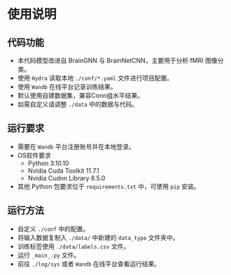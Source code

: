 # 使用说明

## 代码功能

- 本代码模型改进自 BrainGNN 与 BrainNetCNN，主要用于分析 fMRI 图像分类。
- 使用 `Hydra` 读取本地 `./conf/*.yaml` 文件进行项目配置。
- 使用 `Wandb` 在线平台记录训练结果。
- 默认使用自建数据集，兼容Conn组水平结果。
- 如需自定义请调整 `./data` 中的数据与代码。

## 运行要求
- 需要在 `Wandb` 平台注册账号并在本地登录。
- OS软件要求
    - Python 3.10.10
    - Nvidia Cuda Toolkit 11.7.1
    - Nvidia Cudnn Library 8.5.0
- 其他 Python 包要求位于 `requirements.txt` 中，可使用 `pip` 安装。

## 运行方法
- 自定义 `./conf` 中的配置。
- 将输入数据复制入 `./data/` 中新建的 `data_type` 文件夹中。
- 训练标签使用 `./data/labels.csv` 文件。
- 运行 `_main_.py` 文件。
- 前往 `./log/sys` 或者 `Wandb` 在线平台查看运行结果。
